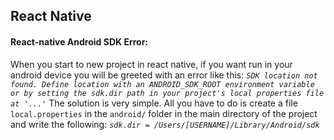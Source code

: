 ## React Native

#### React-native Android SDK Error: 
When you start to new project in react native, if you want run in your android device you will be greeted with an error like this: 
_`SDK location not found. Define location with an ANDROID_SDK_ROOT environment variable or by setting the sdk.dir path in your project's local properties file at '...'`_
The solution is very simple. All you have to do is create a file `local.properties` in the `android/` folder in the main directory of the project and write the following: 
_`sdk.dir = /Users/[USERNAME]/Library/Android/sdk`_
